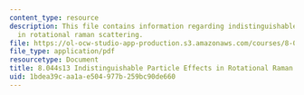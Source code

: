 ```yaml
---
content_type: resource
description: This file contains information regarding indistinguishable particle effects
  in rotational raman scattering.
file: https://ol-ocw-studio-app-production.s3.amazonaws.com/courses/8-044-statistical-physics-i-spring-2013/1bdea39caa1ae504977b259bc90de660_MIT8_044S13_notes.Raman.pdf
file_type: application/pdf
resourcetype: Document
title: 8.044s13 Indistinguishable Particle Effects in Rotational Raman Scattering
uid: 1bdea39c-aa1a-e504-977b-259bc90de660
---
```

